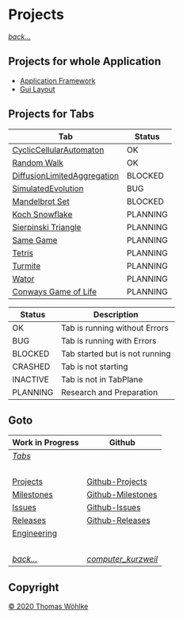 # Projects

*[back...](index.md)* 

## Projects for whole Application
* [Application Framework](https://github.com/Computer-Kurzweil/computer_kurzweil/projects/4)
* [Gui Layout](https://github.com/Computer-Kurzweil/computer_kurzweil/projects/5)

## Projects for Tabs
| Tab                                                                                              | Status   |
|--------------------------------------------------------------------------------------------------|----------|
| [CyclicCellularAutomaton](https://github.com/Computer-Kurzweil/computer_kurzweil/projects/2)     | OK       |
| [Random Walk](https://github.com/Computer-Kurzweil/computer_kurzweil/projects/7)                 | OK       |
| [DiffusionLimitedAggregation](https://github.com/Computer-Kurzweil/computer_kurzweil/projects/1) | BLOCKED  |
| [SimulatedEvolution](https://github.com/Computer-Kurzweil/computer_kurzweil/projects/3)          | BUG      |
| [Mandelbrot Set](https://github.com/Computer-Kurzweil/computer_kurzweil/projects/6)              | BLOCKED  |
| [Koch Snowflake](https://github.com/Computer-Kurzweil/computer_kurzweil/projects/7)              | PLANNING |
| [Sierpinski Triangle](https://github.com/Computer-Kurzweil/computer_kurzweil/projects/7)         | PLANNING |
| [Same Game](https://github.com/Computer-Kurzweil/computer_kurzweil/projects/7)                   | PLANNING |
| [Tetris](https://github.com/Computer-Kurzweil/computer_kurzweil/projects/7)                      | PLANNING |
| [Turmite](https://github.com/Computer-Kurzweil/computer_kurzweil/projects/7)                     | PLANNING |
| [Wator](https://github.com/Computer-Kurzweil/computer_kurzweil/projects/7)                       | PLANNING |
| [Conways Game of Life](https://github.com/Computer-Kurzweil/computer_kurzweil/projects/7)        | PLANNING |

| Status    | Description                    |
|-----------|--------------------------------|
| OK        | Tab is running without Errors  |
| BUG       | Tab is running with Errors     |
| BLOCKED   | Tab started but is not running |
| CRASHED   | Tab is not starting            |
| INACTIVE  | Tab is not in TabPlane         |
| PLANNING  | Research and Preparation       |


## Goto
| Work in Progress              | Github                                                                                 |
|-------------------------------|----------------------------------------------------------------------------------------|
| *[Tabs](Tabs.md)*             | &nbsp;                                                                                 |
| &nbsp;                        | &nbsp;                                                                                 |
| [Projects](Projects.md)       | [Github-Projects](https://github.com/Computer-Kurzweil/computer_kurzweil/projects)     |
| [Milestones](Milestones.md)   | [Github-Milestones](https://github.com/Computer-Kurzweil/computer_kurzweil/milestones) |
| [Issues](Issues.md)           | [Github-Issues](https://github.com/Computer-Kurzweil/computer_kurzweil/issues)         |
| [Releases](Releases.md)       | [Github-Releases](https://github.com/Computer-Kurzweil/computer_kurzweil/releases)     |
| [Engineering](Engineering.md) | &nbsp;                                                                                 |
| &nbsp;                        | &nbsp;                                                                                 |
| *[back...](index.md)*         | *[computer_kurzweil](https://github.com/Computer-Kurzweil/computer_kurzweil)*          |

## Copyright
[&copy; 2020 Thomas W&ouml;hlke](LICENSE.code.md)
